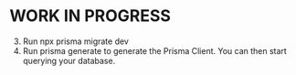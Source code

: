# WORK IN PROGRESS

3. Run npx prisma migrate dev
4. Run prisma generate to generate the Prisma Client. You can then start querying your database.  
